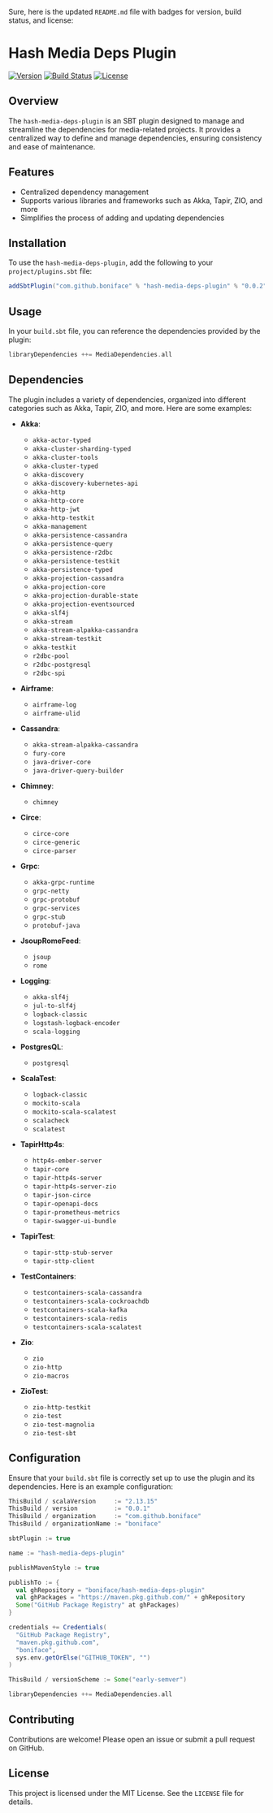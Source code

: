 Sure, here is the updated `README.md` file with badges for version, build status, and license:


# Hash Media Deps Plugin

[![Version](https://img.shields.io/github/v/release/boniface/hash-media-deps-plugin)](https://github.com/boniface/hash-media-deps-plugin/releases)
[![Build Status](https://img.shields.io/github/actions/workflow/status/boniface/hash-media-deps-plugin/build.yml)](https://github.com/boniface/hash-media-deps-plugin/actions)
[![License](https://img.shields.io/github/license/boniface/hash-media-deps-plugin)](LICENSE)



## Overview

The `hash-media-deps-plugin` is an SBT plugin designed to manage and streamline the dependencies for media-related projects. It provides a centralized way to define and manage dependencies, ensuring consistency and ease of maintenance.

## Features

- Centralized dependency management
- Supports various libraries and frameworks such as Akka, Tapir, ZIO, and more
- Simplifies the process of adding and updating dependencies

## Installation

To use the `hash-media-deps-plugin`, add the following to your `project/plugins.sbt` file:

```scala
addSbtPlugin("com.github.boniface" % "hash-media-deps-plugin" % "0.0.2")
```

## Usage

In your `build.sbt` file, you can reference the dependencies provided by the plugin:

```scala
libraryDependencies ++= MediaDependencies.all
```

## Dependencies

The plugin includes a variety of dependencies, organized into different categories such as Akka, Tapir, ZIO, and more. Here are some examples:

- **Akka**:
    - `akka-actor-typed`
    - `akka-cluster-sharding-typed`
    - `akka-cluster-tools`
    - `akka-cluster-typed`
    - `akka-discovery`
    - `akka-discovery-kubernetes-api`
    - `akka-http`
    - `akka-http-core`
    - `akka-http-jwt`
    - `akka-http-testkit`
    - `akka-management`
    - `akka-persistence-cassandra`
    - `akka-persistence-query`
    - `akka-persistence-r2dbc`
    - `akka-persistence-testkit`
    - `akka-persistence-typed`
    - `akka-projection-cassandra`
    - `akka-projection-core`
    - `akka-projection-durable-state`
    - `akka-projection-eventsourced`
    - `akka-slf4j`
    - `akka-stream`
    - `akka-stream-alpakka-cassandra`
    - `akka-stream-testkit`
    - `akka-testkit`
    - `r2dbc-pool`
    - `r2dbc-postgresql`
    - `r2dbc-spi`

- **Airframe**:
    - `airframe-log`
    - `airframe-ulid`

- **Cassandra**:
    - `akka-stream-alpakka-cassandra`
    - `fury-core`
    - `java-driver-core`
    - `java-driver-query-builder`

- **Chimney**:
    - `chimney`

- **Circe**:
    - `circe-core`
    - `circe-generic`
    - `circe-parser`

- **Grpc**:
    - `akka-grpc-runtime`
    - `grpc-netty`
    - `grpc-protobuf`
    - `grpc-services`
    - `grpc-stub`
    - `protobuf-java`

- **JsoupRomeFeed**:
    - `jsoup`
    - `rome`

- **Logging**:
    - `akka-slf4j`
    - `jul-to-slf4j`
    - `logback-classic`
    - `logstash-logback-encoder`
    - `scala-logging`

- **PostgresQL**:
    - `postgresql`

- **ScalaTest**:
    - `logback-classic`
    - `mockito-scala`
    - `mockito-scala-scalatest`
    - `scalacheck`
    - `scalatest`

- **TapirHttp4s**:
    - `http4s-ember-server`
    - `tapir-core`
    - `tapir-http4s-server`
    - `tapir-http4s-server-zio`
    - `tapir-json-circe`
    - `tapir-openapi-docs`
    - `tapir-prometheus-metrics`
    - `tapir-swagger-ui-bundle`

- **TapirTest**:
    - `tapir-sttp-stub-server`
    - `tapir-sttp-client`

- **TestContainers**:
    - `testcontainers-scala-cassandra`
    - `testcontainers-scala-cockroachdb`
    - `testcontainers-scala-kafka`
    - `testcontainers-scala-redis`
    - `testcontainers-scala-scalatest`

- **Zio**:
    - `zio`
    - `zio-http`
    - `zio-macros`

- **ZioTest**:
    - `zio-http-testkit`
    - `zio-test`
    - `zio-test-magnolia`
    - `zio-test-sbt`

## Configuration

Ensure that your `build.sbt` file is correctly set up to use the plugin and its dependencies. Here is an example configuration:

```scala
ThisBuild / scalaVersion     := "2.13.15"
ThisBuild / version          := "0.0.1"
ThisBuild / organization     := "com.github.boniface"
ThisBuild / organizationName := "boniface"

sbtPlugin := true

name := "hash-media-deps-plugin"

publishMavenStyle := true

publishTo := {
  val ghRepository = "boniface/hash-media-deps-plugin"
  val ghPackages = "https://maven.pkg.github.com/" + ghRepository
  Some("GitHub Package Registry" at ghPackages)
}

credentials += Credentials(
  "GitHub Package Registry",
  "maven.pkg.github.com",
  "boniface",
  sys.env.getOrElse("GITHUB_TOKEN", "")
)

ThisBuild / versionScheme := Some("early-semver")

libraryDependencies ++= MediaDependencies.all
```

## Contributing

Contributions are welcome! Please open an issue or submit a pull request on GitHub.

## License

This project is licensed under the MIT License. See the `LICENSE` file for details.
```